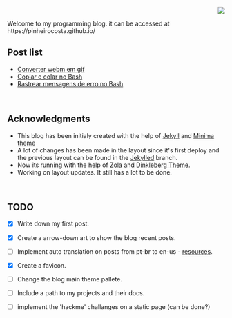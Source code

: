 <p align="right">
<img src="https://img.shields.io/website?down_color=red&down_message=offline&label=page&logo=github&up_color=green&up_message=online&url=https%3A%2F%2Fpinheirocosta.github.io%2F"</img>
</p>
Welcome to my programming blog. it can be accessed at https://pinheirocosta.github.io/

<br>

## Post list

* [Converter webm em gif](https://pinheirocosta.github.io/webm-em-gif/)
* [Copiar e colar no Bash](https://pinheirocosta.github.io/copiar-e-colar-no-terminal/)
* [Rastrear mensagens de erro no Bash](https://pinheirocosta.github.io/rastrear-erro-no-terminal/)
<br>

## Acknowledgments

* This blog has been initialy created with the help of [Jekyll](https://jekyllrb.com/) and [Minima theme](https://github.com/jekyll/minima)
* A lot of changes has been made in the layout since it's first deploy and the previous layout can be found in the [Jekylled](https://github.com/PinheiroCosta/PinheiroCosta.github.io/tree/jekylled) branch.
* Now its running with the help of [Zola](https://www.getzola.org/) and [Dinkleberg Theme](https://github.com/rust-br/dinkleberg).
* Working on layout updates. It still has a lot to be done.

<br>

## TODO

- [x] Write down my first post.
- [x] Create a arrow-down art to show the blog recent posts.
- [ ] Implement auto translation on posts from pt-br to en-us - [resources](https://matthewlincoln.net/2020/03/01/multilingual-jekyll.html).
- [x] Create a favicon.
- [ ] Change the blog main theme pallete.
- [ ] Include a path to my projects and their docs.
- [ ] implement the 'hackme' challanges on a static page (can be done?)



